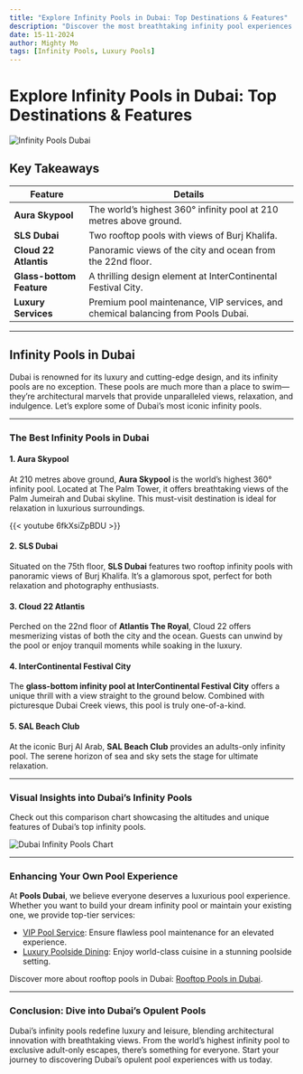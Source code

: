 ```yaml
---
title: "Explore Infinity Pools in Dubai: Top Destinations & Features"
description: "Discover the most breathtaking infinity pool experiences in Dubai, including the world’s highest 360° pool. Learn about luxury services and stunning poolside dining."
date: 15-11-2024
author: Mighty Mo
tags: [Infinity Pools, Luxury Pools]
---
```


# Explore Infinity Pools in Dubai: Top Destinations & Features

![Infinity Pools Dubai](img/blog/Infinity_Pools_in_Dubai.png)

## Key Takeaways

| **Feature**              | **Details**                                                                      |
| ------------------------ | -------------------------------------------------------------------------------- |
| **Aura Skypool**         | The world’s highest 360° infinity pool at 210 metres above ground.               |
| **SLS Dubai**            | Two rooftop pools with views of Burj Khalifa.                                    |
| **Cloud 22 Atlantis**    | Panoramic views of the city and ocean from the 22nd floor.                       |
| **Glass-bottom Feature** | A thrilling design element at InterContinental Festival City.                    |
| **Luxury Services**      | Premium pool maintenance, VIP services, and chemical balancing from Pools Dubai. |

---

## Infinity Pools in Dubai

Dubai is renowned for its luxury and cutting-edge design, and its infinity pools are no exception. These pools are much more than a place to swim—they’re architectural marvels that provide unparalleled views, relaxation, and indulgence. Let’s explore some of Dubai’s most iconic infinity pools.

---

### The Best Infinity Pools in Dubai

#### 1. Aura Skypool

At 210 metres above ground, **Aura Skypool** is the world’s highest 360° infinity pool. Located at The Palm Tower, it offers breathtaking views of the Palm Jumeirah and Dubai skyline. This must-visit destination is ideal for relaxation in luxurious surroundings.

{{< youtube 6fkXsiZpBDU >}}

#### 2. SLS Dubai

Situated on the 75th floor, **SLS Dubai** features two rooftop infinity pools with panoramic views of Burj Khalifa. It’s a glamorous spot, perfect for both relaxation and photography enthusiasts.

#### 3. Cloud 22 Atlantis

Perched on the 22nd floor of **Atlantis The Royal**, Cloud 22 offers mesmerizing vistas of both the city and the ocean. Guests can unwind by the pool or enjoy tranquil moments while soaking in the luxury.

#### 4. InterContinental Festival City

The **glass-bottom infinity pool at InterContinental Festival City** offers a unique thrill with a view straight to the ground below. Combined with picturesque Dubai Creek views, this pool is truly one-of-a-kind.

#### 5. SAL Beach Club

At the iconic Burj Al Arab, **SAL Beach Club** provides an adults-only infinity pool. The serene horizon of sea and sky sets the stage for ultimate relaxation.

---

### Visual Insights into Dubai’s Infinity Pools

Check out this comparison chart showcasing the altitudes and unique features of Dubai’s top infinity pools.

![Dubai Infinity Pools Chart](https://iili.io/2EUuJUX.png)

---

### Enhancing Your Own Pool Experience

At **Pools Dubai**, we believe everyone deserves a luxurious pool experience. Whether you want to build your dream infinity pool or maintain your existing one, we provide top-tier services:

- [VIP Pool Service](https://poolsdubai.com/vip-pool-service): Ensure flawless pool maintenance for an elevated experience.
- [Luxury Poolside Dining](https://poolsdubai.com/luxury-poolside-dining): Enjoy world-class cuisine in a stunning poolside setting.

Discover more about rooftop pools in Dubai: [Rooftop Pools in Dubai](https://poolsdubai.com/rooftop-pools).

---

### Conclusion: Dive into Dubai’s Opulent Pools

Dubai’s infinity pools redefine luxury and leisure, blending architectural innovation with breathtaking views. From the world’s highest infinity pool to exclusive adult-only escapes, there’s something for everyone. Start your journey to discovering Dubai’s opulent pool experiences with us today.
